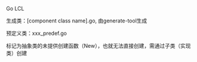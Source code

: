 Go LCL

生成类：[component class name].go, 由generate-tool生成

预定义类：xxx_predef.go

标记为抽象类的未提供创建函数（New），也就无法直接创建，需通过子类（实现类）创建

